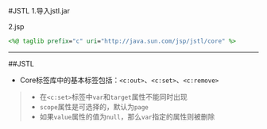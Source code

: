 #JSTL
1.导入jstl.jar

2.jsp

```jsp
<%@ taglib prefix="c" uri="http://java.sun.com/jsp/jstl/core" %>
```

---------------

##JSTL

- Core标签库中的基本标签包括：`<c:out>`、`<c:set>`、`<c:remove>`

>- 在`<c:set>`标签中`var`和`target`属性不能同时出现
>- `scope`属性是可选择的，默认为`page`
>- 如果`value`属性的值为`null`，那么`var`指定的属性则被删除